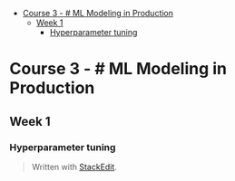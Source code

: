 <!DOCTYPE html>
<html>

<head>
  <meta charset="utf-8">
  <meta name="viewport" content="width=device-width, initial-scale=1.0">
  <title>3-ML Modeling Pipelines in Prod</title>
  <link rel="stylesheet" href="https://stackedit.io/style.css" />
</head>

<body class="stackedit">
  <div class="stackedit__html"><p><div class="toc">
<ul>
<li><a href="#course-3----ml-modeling-in-production">Course 3 - # ML Modeling in Production</a>
<ul>
<li><a href="#week-1">Week 1</a>
<ul>
<li><a href="#hyperparameter-tuning">Hyperparameter tuning</a></li>
</ul>
</li>
</ul>
</li>
</ul>
</div></p>
<h1 id="course-3----ml-modeling-in-production">Course 3 - # ML Modeling in Production</h1>
<h2 id="week-1">Week 1</h2>
<h3 id="hyperparameter-tuning">Hyperparameter tuning</h3>
<blockquote>
<p>Written with <a href="https://stackedit.io/">StackEdit</a>.</p>
</blockquote>
</div>
</body>

</html>

